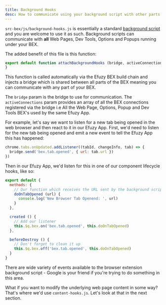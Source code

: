 ```yaml
---
title: Background Hooks
desc: How to communicate using your background script with other parts of your Browser Extension (BEX).
---
```


`src-bex/js/background-hooks.js` is essentially a standard [background script](https://developer.chrome.com/extensions/background_pages) and you are welcome to use it as such. Background scripts can communicate with **all** Web Pages, Dev Tools, Options and Popups running under your BEX.

The added benefit of this file is this function:

```js
export default function attachBackgroundHooks (bridge, activeConnections) {
}
```

This function is called automatically via the Efuzy BEX build chain and injects a bridge which is shared between all parts of the BEX meaning you can communicate with any part of your BEX.

The `bridge` param is the bridge to use for communication. The `activeConnections` param provides an array of all the BEX connections registered via the bridge i.e All the Web Page, Options, Popup and Dev Tools BEX's used by the same Efuzy App.

For example, let's say we want to listen for a new tab being opened in the web browser and then react to it in our Efuzy App. First, we'd need to listen for the new tab being opened and emit a new event to tell the Efuzy App this has happened:

```js
chrome.tabs.onUpdated.addListener((tabId, changeInfo, tab) => {
  bridge.send('bex.tab.opened', { url: tab.url })
})
```

Then in our Efuzy App, we'd listen for this in one of our component lifecycle hooks, like so:

```js
export default {
  methods: {
    // Our function which receives the URL sent by the background script.
    doOnTabOpened (url) {
      console.log('New Browser Tab Openend: ', url)
    }
  },

  created () {
    // Add our listener
    this.$q.bex.on('bex.tab.opened', this.doOnTabOpened)
  },

  beforeDestroy () {
    // Don't forget to clean it up
    this.$q.bex.off('bex.tab.opened', this.doOnTabOpened)
  }
}
```

There are wide variety of events available to the browser extension background script - Google is your friend if you're trying to do something in this area.

What if you want to modify the underlying web page content in some way? That's where we'd use `content-hooks.js`. Let's look at that in the next section.
